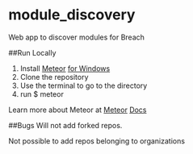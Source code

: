module_discovery
================

Web app to discover modules for Breach

##Run Locally
1. Install [Meteor](http://meteor.com)  [for Windows](http://win.meteor.com)
2. Clone the repository
3. Use the terminal to go to the directory
4. run $ meteor

Learn more about Meteor at [Meteor](http://meteor.com) [Docs](http://docs.meteor.com)

##Bugs
Will not add forked repos.

Not possible to add repos belonging to organizations
